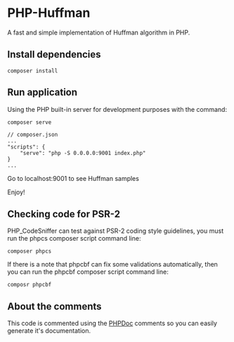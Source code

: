 PHP-Huffman
===========

A fast and simple implementation of Huffman algorithm in PHP.

Install dependencies
--------------------

    composer install

Run application
---------------

Using the PHP built-in server for development purposes with the command:

    composer serve
    
    // composer.json
    ...
    "scripts": {
        "serve": "php -S 0.0.0.0:9001 index.php"
    }
    ...

Go to localhost:9001 to see Huffman samples

Enjoy!

Checking code for PSR-2
---------------

PHP_CodeSniffer can test against PSR-2 coding style guidelines, you must run the phpcs composer script command line:

    composer phpcs

If there is a note that phpcbf can fix some validations automatically, then you can run the phpcbf composer script command line:

    composr phpcbf

About the comments
------------------

This code is commented using the [PHPDoc](http://www.phpdoc.org/) comments so you can easily generate it's documentation.
